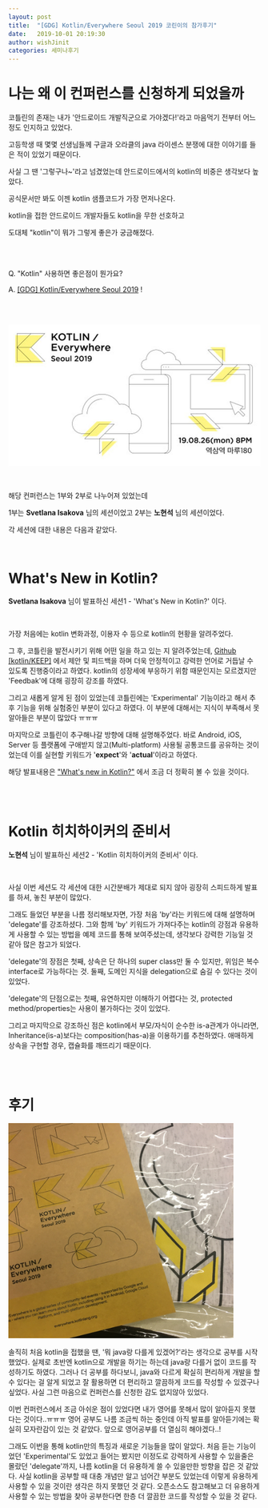 ```yaml
---
layout: post
title:  "[GDG] Kotlin/Everywhere Seoul 2019 코린이의 참가후기"
date:   2019-10-01 20:19:30
author: wishJinit
categories: 세미나후기
---
```




# 나는 왜 이 컨퍼런스를 신청하게 되었을까

코틀린의 존재는 내가 '안드로이드 개발직군으로 가야겠다!'라고 마음먹기 전부터 어느정도 인지하고 있었다.

고등학생 때 몇몇 선생님들께 구글과 오라클의 java 라이센스 분쟁에 대한 이야기를 들은 적이 있었기 때문이다.

사실 그 땐 '그렇구나~'라고 넘겼었는데 안드로이드에서의 kotlin의 비중은 생각보다 높았다.

공식문서만 봐도 이젠 kotlin 샘플코드가 가장 먼저나온다.

kotlin을 접한 안드로이드 개발자들도 kotlin을 무한 선호하고

도대체 "kotlin"이 뭐가 그렇게 좋은가 궁금해졌다.

<br><br>

Q. "Kotlin" 사용하면 좋은점이 뭔가요?

A. [[GDG] Kotlin/Everywhere Seoul 2019](https://festa.io/events/422) !

<br><br>

![](/image/2019-10-01-1/kotlin-everywhere.jpg)

<br>

해당 컨퍼런스는 1부와 2부로 나누어져 있었는데

1부는 **Svetlana Isakova** 님의 세션이었고 2부는 **노현석** 님의 세션이었다.

각 세션에 대한 내용은 다음과 같았다.

<br>

# What's New in Kotlin?

 **Svetlana Isakova** 님이 발표하신 세션1 - 'What's New in Kotlin?' 이다.

<br>

가장 처음에는 kotlin 변화과정, 이용자 수 등으로 kotlin의 현황을 알려주었다.

그 후, 코틀린을 발전시키기 위해 어떤 일을 하고 있는 지 알려주었는데, [Github [kotlin/KEEP]](https://github.com/Kotlin/KEEP) 에서 제안 및 피드백을 하며 더욱 안정적이고 강력한 언어로 거듭날 수 있도록 진행중이라고 하였다. kotlin의 성장세에 부응하기 위함 때문인지는 모르겠지만 'Feedbak'에 대해 굉장히 강조를 하였다.

그리고 새롭게 알게 된 점이 있었는데 코틀린에는 'Experimental' 기능이라고 해서 추후 기능을 위해 실험중인 부분이 있다고 하였다. 이 부분에 대해서는 지식이 부족해서 못알아들은 부분이 많았다 ㅠㅠㅠ

마지막으로 코틀린이 추구해나갈 방향에 대해 설명해주었다. 바로 Android, iOS, Server 등 플랫폼에 구애받지 않고(Multi-platform) 사용될 공통코드를 공유하는 것이었는데 이를 실현할 키워드가 '**expect**'와 '**actual**'이라고 하였다. 

해당 발표내용은 ["What's new in Kotlin?"](https://speakerdeck.com/svtk/whats-new-in-kotlin) 에서 조금 더 정확히 볼 수 있을 것이다.

<br><br>

# Kotlin 히치하이커의 준비서

 **노현석** 님이 발표하신 세션2 - 'Kotlin 히치하이커의 준비서' 이다.

<br>

사실 이번 세션도 각 세션에 대한 시간분배가 제대로 되지 않아 굉장히 스피드하게 발표를 하셔, 놓친 부분이 많았다.

그래도 들었던 부분을 나름 정리해보자면, 가장 처음 'by'라는 키워드에 대해 설명하며 'delegate'를 강조하셨다. 그와 함께 'by' 키워드가 가져다주는 kotlin의 강점과 유용하게 사용할 수 있는 방법을 예제 코드를 통해 보여주셨는데, 생각보다 강력한 기능일 것 같아 많은 참고가 되었다.

'delegate'의 장점은 첫째, 상속은 단 하나의 super class만 둘 수 있지만, 위임은 복수 interface로 가능하다는 것. 둘째, 도메인 지식을 delegation으로 숨길 수 있다는 것이 있었다.

'delegate'의 단점으로는 첫째, 유연하지만 이해하기 어렵다는 것, protected method/properties는 사용이 불가하다는 것이 있었다.

그리고 마지막으로 강조하신 점은 kotlin에서 부모/자식이 순수한 is-a관계가 아니라면, Inheritance(is-a)보다는 composition(has-a)을 이용하기를 추천하였다. 애매하게 상속을 구현할 경우, 캡슐화를 깨뜨리기 때문이다.

<br><br>

# 후기

<img width = "450px" height = "430px" src = "/image/2019-10-01-1/IMG_9966.JPG">

<br>

솔직히 처음 kotlin을 접했을 땐, '뭐 java랑 다를게 있겠어?'라는 생각으로 공부를 시작했었다. 실제로 초반엔 kotlin으로 개발을 하기는 하는데 java랑 다를거 없이 코드를 작성하기도 하였다. 그러나 더 공부를 하다보니, java와 다르게 확실히 편리하게 개발을 할 수 있다는 걸 알게 되었고 잘 활용하면 더 편리하고 깔끔하게 코드를 작성할 수 있겠구나 싶었다. 사실 그런 마음으로 컨퍼런스를 신청한 감도 없지않아 있었다.

이번 컨퍼런스에서 조금 아쉬운 점이 있었다면 내가 영어를 못해서 많이 알아듣지 못했다는 것이다..ㅠㅠㅠ 영어 공부도 나름 조금씩 하는 중인데 아직 발표를 알아듣기에는 확실히 모자란감이 있는 것 같았다. 앞으로 영어공부를 더 열심히 해야겠다..!

그래도 이번을 통해 kotlin만의 특징과 새로운 기능들을 많이 알았다. 처음 듣는 기능이었던 'Experimental'도 있었고 들어는 봤지만 이정도로 강력하게 사용할 수 있을줄은 몰랐던 'delegate'까지, 나름 kotlin을 더 유용하게 쓸 수 있을만한 방향을 잡은 것 같았다. 사실 kotlin을 공부할 때 대충 개념만 알고 넘어간 부분도 있었는데 이렇게 유용하게 사용할 수 있을 것이란 생각은 하지 못했던 것 같다. 오픈소스도 참고해보고 더 유용하게 사용할 수 있는 방법을 찾아 공부한다면 한층 더 깔끔한 코드를 작성할 수 있을 것 같다.

<br><br><br><br><br>
